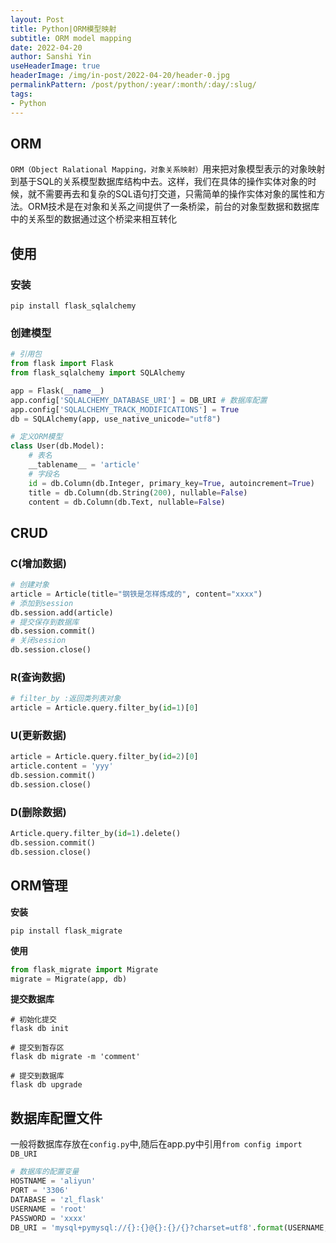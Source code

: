 ```yaml
---
layout: Post
title: Python|ORM模型映射 
subtitle: ORM model mapping 
date: 2022-04-20
author: Sanshi Yin
useHeaderImage: true
headerImage: /img/in-post/2022-04-20/header-0.jpg
permalinkPattern: /post/python/:year/:month/:day/:slug/
tags:
- Python
---
```


## ORM
`ORM（Object Ralational Mapping，对象关系映射）`用来把对象模型表示的对象映射到基于SQL的关系模型数据库结构中去。这样，我们在具体的操作实体对象的时候，就不需要再去和复杂的SQL语句打交道，只需简单的操作实体对象的属性和方法。ORM技术是在对象和关系之间提供了一条桥梁，前台的对象型数据和数据库中的关系型的数据通过这个桥梁来相互转化 

## 使用

### 安装
```shell
pip install flask_sqlalchemy
```

### 创建模型
```py
# 引用包
from flask import Flask
from flask_sqlalchemy import SQLAlchemy

app = Flask(__name__)
app.config['SQLALCHEMY_DATABASE_URI'] = DB_URI # 数据库配置
app.config['SQLALCHEMY_TRACK_MODIFICATIONS'] = True
db = SQLAlchemy(app, use_native_unicode="utf8")

# 定义ORM模型
class User(db.Model):
    # 表名
    __tablename__ = 'article'
    # 字段名
    id = db.Column(db.Integer, primary_key=True, autoincrement=True)
    title = db.Column(db.String(200), nullable=False)
    content = db.Column(db.Text, nullable=False)
```

## CRUD

### C(增加数据)
```python
# 创建对象
article = Article(title="钢铁是怎样炼成的", content="xxxx")
# 添加到session
db.session.add(article)
# 提交保存到数据库
db.session.commit()
# 关闭session
db.session.close()
```
### R(查询数据)
```python
# filter_by :返回类列表对象
article = Article.query.filter_by(id=1)[0]
```
### U(更新数据)
```python
article = Article.query.filter_by(id=2)[0]
article.content = 'yyy'
db.session.commit()
db.session.close()
```
### D(删除数据)
```python
Article.query.filter_by(id=1).delete()
db.session.commit()
db.session.close()
```

## ORM管理

**安装**

```shell
pip install flask_migrate
```

**使用**
```py
from flask_migrate import Migrate
migrate = Migrate(app, db)
```

**提交数据库**
```shell
# 初始化提交
flask db init 

# 提交到暂存区
flask db migrate -m 'comment'

# 提交到数据库
flask db upgrade 
```


## 数据库配置文件
一般将数据库存放在`config.py`中,随后在app.py中引用`from config import DB_URI`
```py
# 数据库的配置变量
HOSTNAME = 'aliyun'
PORT = '3306'
DATABASE = 'zl_flask'
USERNAME = 'root'
PASSWORD = 'xxxx'
DB_URI = 'mysql+pymysql://{}:{}@{}:{}/{}?charset=utf8'.format(USERNAME, PASSWORD, HOSTNAME, PORT, DATABASE)
```
